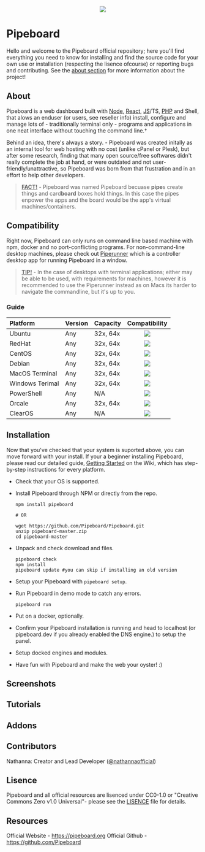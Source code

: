 <p align="center">
  <img src="https://i.imgur.com/IdPmu5n.png">
</p>

# Pipeboard
Hello and welcome to the Pipeboard official repository; here you'll find everything you need to know for installing and find the source code for your own use or installation (respecting the lisence ofcourse) or reporting bugs and contributing. See the [about section](#about) for more information about the project!

## About
Pipeboard is a web dashboard built with [Node](https://nodejs.org), [React](https://reactjs.org), [JS](https://developer.mozilla.org/en-US/docs/Web/JavaScript)/TS, [PHP](https://www.php.net/) and Shell, that alows an enduser (or users, see reseller info) install, configure and manage lots of - traditionally terminal only - programs and applications in one neat interface without touching the command line.†

Behind an idea, there's always a story. - Pipeboard was created initally as an internal tool for web hosting with no cost (unlike cPanel or Plesk), but after some research, finding that many open source/free softwares didn't really complete the job at hand, or were outdated and not user-friendly/unattractive, so Pipeboard was born from that frustration and in an effort to help other developers.

> <ins><b>FACT!</b></ins> - Pipeboard was named Pipeboard becuase <b>pipe</b>s create things and card<b>board</b> boxes hold things. In this case the pipes enpower the apps and the board would be the app's virtual machines/containers.

## Compatibility
Right now, Pipeboard can only runs on command line based machine with npm, docker and no port-conflicting programs. For non-command-line desktop machines, please check out [Piperunner](https://github.com/Pipeboard/Piperunner) which is a controller desktop app for running Pipeboard in a window.

> <ins><b>TIP!</b></ins> - In the case of desktops with terminal applications; either may be able to be used, with requirements for machines, however it is recommended to use the Piperunner instead as on Macs its harder to navigate the commandline, but it's up to you.

### Guide

| Platform | Version | Capacity | Compatibility |
| :--- | --- | --- | :---: |
| Ubuntu | Any | 32x, 64x | ![](https://i.imgur.com/86ADFBS.png) |
| RedHat | Any | 32x, 64x | ![](https://i.imgur.com/86ADFBS.png) |
| CentOS | Any | 32x, 64x | ![](https://i.imgur.com/86ADFBS.png) |
| Debian | Any | 32x, 64x | ![](https://i.imgur.com/86ADFBS.png) |
| MacOS Terminal | Any | 32x, 64x | ![](https://i.imgur.com/86ADFBS.png) |
| Windows Terimal | Any | 32x, 64x | ![](https://i.imgur.com/86ADFBS.png) |
| PowerShell | Any | N/A | ![](https://i.imgur.com/lHPSCrC.png) |
| Orcale | Any | 32x, 64x | ![](https://i.imgur.com/lHPSCrC.png) |
| ClearOS | Any | N/A | ![](https://i.imgur.com/lHPSCrC.png) |

## Installation

Now that you've checked that your system is suported above, you can move forward with your install. If your a beginner installing Pipeboard, please read our detailed guide, [Getting Started](https://github.com/pipeboard/pipeboard/wiki/getting-started) on the Wiki, which has step-by-step instructions for every platform.

- Check that your OS is supported.
- Install Pipeboard through NPM or directly from the repo.
   
   ```
   npm install pipeboard
   
   # OR
   
   wget https://github.com/Pipeboard/Pipeboard.git
   unzip pipeboard-master.zip
   cd pipeboard-master
   ```
- Unpack and check download and files.

   ```
   pipeboard check
   npm install
   pipeboard update #you can skip if installing an old version
   ```
- Setup your Pipeboard with `pipeboard setup`.
- Run Pipeboard in demo mode to catch any errors.
   
   ```
   pipeboard run
   ```
- Put on a docker, optionally.
- Confirm your Pipeboard installation is running and head to localhost (or pipeboard.dev if you already enabled the DNS engine.) to setup the panel.
- Setup docked engines and modules.
- Have fun with Pipeboard and make the web your oyster! :)

## Screenshots

## Tutorials

## Addons

## Contributors
Nathanna: Creator and Lead Developer ([@nathannaofficial](https://github.com/nathannaofficial.com))

## Lisence
Pipeboard and all official resources are lisenced under CC0-1.0 or "Creative Commons Zero v1.0 Universal"- please see the [LISENCE](LICENSE) file for details.

## Resources

Official Website - https://pipeboard.org
Official Github - https://github.com/Pipeboard
